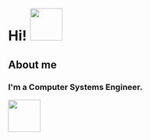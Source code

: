 # Hi! <img src="https://c.tenor.com/4sR1fHWU7FcAAAAC/saludo-mano.gif" width="66">

## About me

### I'm a Computer Systems Engineer.
<img src="https://i.pinimg.com/originals/93/4f/9c/934f9c30ac3930e2befa06384e308888.png" width="66">

<!---
teresa-aguinaga/teresa-aguinaga is a ✨ special ✨ repository because its `README.md` (this file) appears on your GitHub profile.
You can click the Preview link to take a look at your changes.
--->
